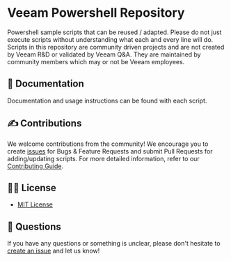 # Veeam Powershell Repository

Powershell sample scripts that can be reused / adapted. Please do not just execute scripts without understanding what each and every line will do. Scripts in this repository are community driven projects and are not created by Veeam R&D or validated by Veeam Q&A. They are maintained by community members which may or not be Veeam employees.

## 📗 Documentation

Documentation and usage instructions can be found with each script.

## ✍ Contributions

We welcome contributions from the community! We encourage you to create [issues](https://github.com/VeeamHub/powershell/issues/new/choose) for Bugs & Feature Requests and submit Pull Requests for adding/updating scripts. For more detailed information, refer to our [Contributing Guide](CONTRIBUTING.md).

## 🤝🏾 License

* [MIT License](LICENSE)

## 🤔 Questions

If you have any questions or something is unclear, please don't hesitate to [create an issue](https://github.com/VeeamHub/powershell/issues/new/choose) and let us know!
